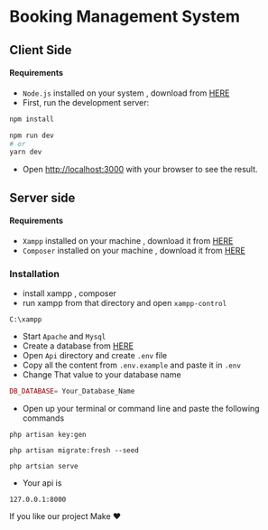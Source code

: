 # Booking Management System

## Client Side

#### Requirements

- `Node.js` installed on your system , download from [HERE](https://nodejs.org/dist/v18.12.1/node-v18.12.1-x64.msi)
- First, run the development server:

```bash
npm install
```

```bash
npm run dev
# or
yarn dev
```

- Open [http://localhost:3000](http://localhost:3000) with your browser to see the result.

## Server side

#### Requirements

- `Xampp` installed on your machine , download it from [HERE](https://sourceforge.net/projects/xampp/files/XAMPP%20Windows/7.4.33/xampp-windows-x64-7.4.33-0-VC15-installer.exe)
- `Composer` installed on your machine , download it from [HERE](https://getcomposer.org/Composer-Setup.exe)

### Installation

- install xampp  , composer
- run xampp from that directory and open `xampp-control`

```console
C:\xampp
```

- Start `Apache` and `Mysql`
- Create a database from [HERE](http://localhost/phpmyadmin/index.php?route=/server/databases)
- Open `Api` directory and create `.env` file
- Copy all the content from `.env.example` and paste it in `.env`
- Change That value to your database name

```php
DB_DATABASE= Your_Database_Name
```

- Open up your terminal or command line and paste the following commands

```console
php artisan key:gen
```

```console
php artisan migrate:fresh --seed
```

```console
php artsian serve
```

- Your api is

```console
127.0.0.1:8000
```

If you like our project Make ❤
